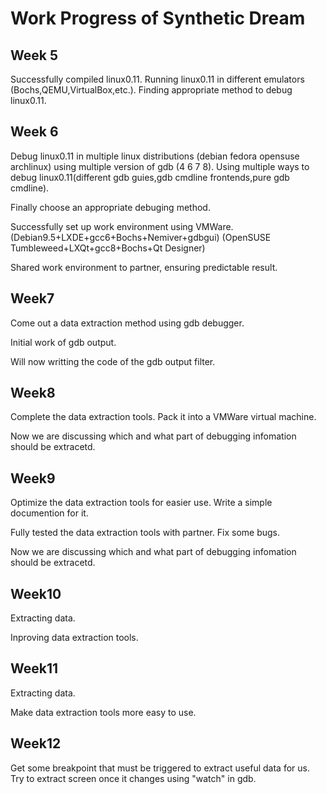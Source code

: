 # Work Progress of Synthetic Dream

## Week 5

Successfully compiled linux0.11.
Running linux0.11 in different emulators (Bochs,QEMU,VirtualBox,etc.).
Finding appropriate method to debug linux0.11.

## Week 6

Debug linux0.11 in multiple linux distributions (debian fedora opensuse archlinux) using multiple version of gdb (4 6 7 8).
Using multiple ways to debug linux0.11(different gdb guies,gdb cmdline frontends,pure gdb cmdline).

Finally choose an appropriate debuging method.

Successfully set up work environment using VMWare.
(Debian9.5+LXDE+gcc6+Bochs+Nemiver+gdbgui)
(OpenSUSE Tumbleweed+LXQt+gcc8+Bochs+Qt Designer)

Shared work environment to partner, ensuring predictable result.

## Week7

Come out a data extraction method using gdb debugger.

Initial work of gdb output.

Will now writting the code of the gdb output filter.

## Week8

Complete the data extraction tools. Pack it into a VMWare virtual machine.

Now we are discussing which and what part of debugging infomation should be extracetd.

## Week9

Optimize the data extraction tools for easier use. 
Write a simple documention for it.

Fully tested the data extraction tools with partner. Fix some bugs.

Now we are discussing which and what part of debugging infomation should be extracetd.

## Week10

Extracting data.

Inproving data extraction tools.

## Week11

Extracting data.

Make data extraction tools more easy to use.

## Week12

Get some breakpoint that must be triggered to extract useful data for us.
Try to extract screen once it changes using "watch" in gdb.
